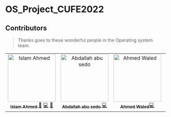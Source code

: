# OS_Project_CUFE2022



## Contributors
> Thanks goes to these wonderful people in the Operating system team.
<table>
  <tr>
    <td align="center">
    <a href="https://github.com/IslamAhmed1092" target="_black">
    <img src="https://avatars3.githubusercontent.com/u/41655052?s=460&u=73ec227b3a46890e1a8e2eaf345755eb7242c8c2&v=4" width="150px;" alt="Islam Ahmed"/>
    <br />
    <sub>
      <b>Islam Ahmed</b>
      </sub>
      </a>
      <a href="https://github.com/abdallahabusedo/Symphony/commits/master?author=IslamAhmed1092" title="Leader">🎯</a>
      <a href="https://github.com/abdallahabusedo/Symphony/commits/master?author=IslamAhmed1092" title="Code">💻</a>
      <a href="https://github.com/abdallahabusedo/Symphony/pulls?q=is%3Apr+author%abdallahabusedo" title="Reviewed Pull Requests">👀</a>
      <br />
    </td>
    <td align="center">
      <a href="https://github.com/abdallahabusedo" target="_black">
        <img src="https://avatars1.githubusercontent.com/u/42722816?s=460&u=df93b14f8e838ddd1b77d19b3adaf7ad2a378ecf&v=4" width="150px;" alt="Abdallah abu sedo"/>
        <br />
        <sub>
          <b>Abdallah abu sedo</b>
        </sub>
      </a>
      <a href="https://github.com/abdallahabusedo/OS_Project_CUFE2022/commits/master?author=abdallahabusedo" title="Code">💻</a><br />
    </td>
    <td align="center"><a href="https://github.com/lido22"  target="_black">
      <img src="https://avatars1.githubusercontent.com/u/42592954?s=460&u=db45870abcf338db379d987cf20a97df3918f740&v=4" width="150px;" alt="Ahmed Waled"/>
      <br />
      <sub>
        <b>Ahmed Waled</b></sub></a><a href="https://github.com/abdallahabusedo/Symphony/commits/master?author=lido22" title="Code">💻</a>
      <br />
    </td>
     <td align="center"><a href="https://github.com/khaledalics22"  target="_black">
       <img src="https://avatars2.githubusercontent.com/u/45395033?s=400&u=5ddc6a0266ce2ff1da9c5705e3776b9d8f258a1f&v=4" width="150px;" alt="Khalid Ali"/>
       <br />
       <sub>
         <b>Khalid Ali</b>
       </sub>
       </a>
       <a href="https://github.com/abdallahabusedo/Symphony/commits/master?author=khaledalics22" title="Code">💻</a><br /></td>
  </tr>
 </table>
